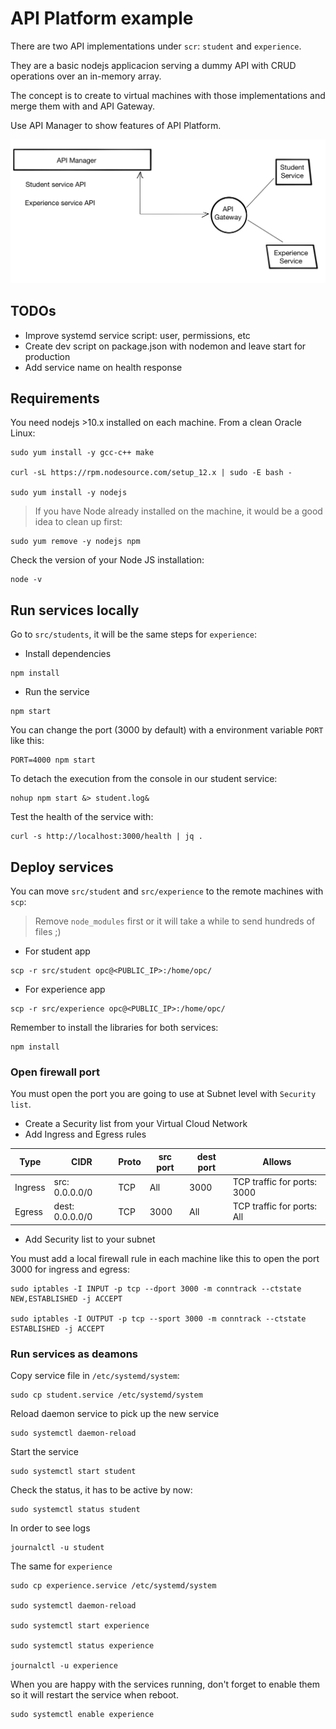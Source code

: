 # API Platform example

There are two API implementations under `scr`: `student` and `experience`.

They are a basic nodejs applicacion serving a dummy API with CRUD operations over an in-memory array.

The concept is to create to virtual machines with those implementations and merge them with and API Gateway.

Use API Manager to show features of API Platform.

![Diagram of the example](images/diagram.jpg "Diagram")


## TODOs
- Improve systemd service script: user, permissions, etc
- Create dev script on package.json with nodemon and leave start for production
- Add service name on health response

## Requirements
You need nodejs >10.x installed on each machine.
From a clean Oracle Linux:
```
sudo yum install -y gcc-c++ make

curl -sL https://rpm.nodesource.com/setup_12.x | sudo -E bash -

sudo yum install -y nodejs
```
>If you have Node already installed on the machine, it would be a good idea to clean up first:
```
sudo yum remove -y nodejs npm
```

Check the version of your Node JS installation:
```
node -v
```

## Run services locally

Go to `src/students`, it will be the same steps for `experience`:
- Install dependencies
```
npm install
```
- Run the service
```
npm start
```

You can change the port (3000 by default) with a environment variable `PORT` like this:
```
PORT=4000 npm start
```

To detach the execution from the console in our student service:
```
nohup npm start &> student.log&
```

Test the health of the service with:
```
curl -s http://localhost:3000/health | jq .
```

## Deploy services

You can move `src/student` and `src/experience` to the remote machines with `scp`:
>Remove `node_modules` first or it will take a while to send hundreds of files ;)
- For student app
```
scp -r src/student opc@<PUBLIC_IP>:/home/opc/
```
- For experience app
```
scp -r src/experience opc@<PUBLIC_IP>:/home/opc/
```

Remember to install the libraries for both services:
```
npm install
```

### Open firewall port
You must open the port you are going to use at Subnet level with `Security list`.
- Create a Security list from your Virtual Cloud Network
- Add Ingress and Egress rules

| Type    | CIDR            | Proto | src port | dest port | Allows                      |
| ------- | --------------- | ----- | -------- | --------- | --------------------------- |
| Ingress | src: 0.0.0.0/0  | TCP   | All      | 3000      | TCP traffic for ports: 3000 |
| Egress  | dest: 0.0.0.0/0 | TCP   | 3000     | All       | TCP traffic for ports: All  |
- Add Security list to your subnet

You must add a local firewall rule in each machine like this to open the port 3000 for ingress and egress:
```
sudo iptables -I INPUT -p tcp --dport 3000 -m conntrack --ctstate NEW,ESTABLISHED -j ACCEPT

sudo iptables -I OUTPUT -p tcp --sport 3000 -m conntrack --ctstate ESTABLISHED -j ACCEPT
```

### Run services as deamons

Copy service file in `/etc/systemd/system`:
```
sudo cp student.service /etc/systemd/system
```
Reload daemon service to pick up the new service
```
sudo systemctl daemon-reload
```
Start the service
```
sudo systemctl start student
```
Check the status, it has to be active by now:
```
sudo systemctl status student
```
In order to see logs
```
journalctl -u student
```


The same for `experience`
```
sudo cp experience.service /etc/systemd/system

sudo systemctl daemon-reload

sudo systemctl start experience

sudo systemctl status experience

journalctl -u experience
```

When you are happy with the services running, don't forget to enable them so it will restart the service when reboot.
```
sudo systemctl enable experience
```